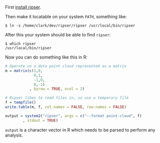 First [install ripser](https://github.com/Ripser/ripser).

Then make it locatable on your system `PATH`, something like:
```
$ ln -s /home/clark/dev/ripser/ripser /usr/local/bin/ripser
```

After this your system should be able to find `ripser`:
```
$ which ripser
/usr/local/bin/ripser
```

Now you can do something like this in R:
```R
# Operate on a data point cloud represented as a matrix
m = matrix(c(1,0,
             0,1,
             -1,0,
             0,-1)
           , byrow = TRUE, ncol = 2)

# Ripser likes to read files in, so use a temporary file
f = tempfile()
write.table(m, f, col.names = FALSE, row.names = FALSE)

output = system2("ripser", args = c("--format point-cloud", f)
        , stdout = TRUE)
```

`output` is a character vector in R which needs to be parsed to perform any
analysis.
